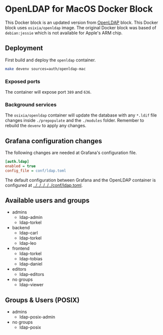# OpenLDAP for MacOS Docker Block

This Docker block is an updated version from [OpenLDAP](../openldap/) block. This Docker block uses `osixia/openldap` image. The original Docker block was based of `debian:jessie` which is not available for Apple's ARM chip. 

## Deployment

First build and deploy the `openldap` container.

```bash
make devenv sources=auth/openldap-mac
```

### Exposed ports

The container will expose port `389` and `636`.

### Background services

The `osixia/openldap` container will update the database with any `*.ldif` file changes inside `./prepopulate` and the `./modules` folder. Remember to rebuild the `devenv` to apply any changes.

## Grafana configuration changes

The following changes are needed at Grafana's configuration file.

```ini
[auth.ldap]
enabled = true
config_file = conf/ldap.toml
```

The default configuration between Grafana and the OpenLDAP container is configured at [../../../../../conf/ldap.toml](../../../../../conf/ldap.toml).

## Available users and groups

- admins
  - ldap-admin
  - ldap-torkel
- backend
  - ldap-carl
  - ldap-torkel
  - ldap-leo
- frontend
  - ldap-torkel
  - ldap-tobias
  - ldap-daniel
- editors
  - ldap-editors
- no groups
  - ldap-viewer

## Groups & Users (POSIX)

- admins
  - ldap-posix-admin
- no groups
  - ldap-posix